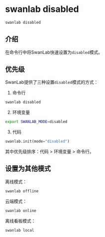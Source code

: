 # swanlab disabled

``` bash
swanlab disabled
```

## 介绍

在命令行中将SwanLab快速设置为`disabled`模式。

## 优先级

SwanLab提供了三种设置`disabled`模式的方式：

1. 命令行

```bash
swanlab disabled
```

2. 环境变量

```bash
export SWANLAB_MODE=disabled
```

3. 代码

```python
swanlab.init(mode="disabled")
```

其中优先级排序：代码 > 环境变量 > 命令行。

## 设置为其他模式

离线模式：

```bash
swanlab offline
```

云端模式：

```bash
swanlab online
```

离线看板模式：

```bash
swanlab local
```